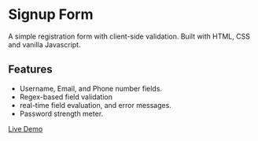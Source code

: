 # Signup Form
A simple registration form with client-side validation. Built with HTML, CSS and vanilla Javascript.

## Features
* Username, Email, and Phone number fields.
* Regex-based field validation
* real-time field evaluation, and error messages.
* Password strength meter.

<a href="https://signup-form-sample.netlify.app/" target="_blank">Live Demo</a>


